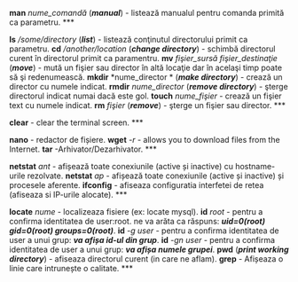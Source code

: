 
**man** *nume_comandă*  (***manual***) - listează manualul pentru comanda primită ca parametru. ***

**ls** */some/directory* (***list***) - listează conţinutul directorului primit ca parametru.
**cd** */another/location* (***change directory***) - schimbă directorul curent în directorul primit ca paramentru.
**mv** *fişier_sursă fişier_destinaţie* (***move***) - mută un fişier sau director în altă locaţie dar în acelaşi timp poate să şi redenumească.
**mkdir** *nume_director * (***make directory***) - crează un director cu numele indicat.
**rmdir** *nume_director* (***remove directory***) - şterge directorul indicat numai dacă este gol.
**touch** *nume_fişier* - crează un fişier text cu numele indicat.
**rm** *fişier* (***remove***) - şterge un fişier sau director. ***

**clear** - clear the terminal screen. ***

**nano** - redactor de fișiere.
**wget** *-r* - allows you to download files from the Internet.
**tar** -Arhivator/Dezarhivator. ***

**netstat** *ant* - afișează toate conexiunile (active și inactive) cu hostname-urile rezolvate. 
**netstat** *ap* - afișează toate conexiunile (active și inactive) și procesele aferente.
**ifconfig** - afiseaza configuratia interfetei de retea (afiseaza si IP-urile alocate). ***

**locate** *nume* - localizeaza fisiere (ex: locate mysql).
**id** *root* - pentru a confirma identitatea de user:root. ne va arăta ca răspuns: ***uid=0(root) gid=0(root) groups=0(root)***.
**id** *-g user* - pentru a confirma identitatea de user a unui grup: ***va afișa id-ul din grup***.
**id** *-gn user* - pentru a confirma identitatea de user a unui grup: ***va afișa numele grupei***.
**pwd** (***print working directory***) - afiseaza directorul curent (in care ne aflam).
**grep** - Afișeaza o linie care intrunește o calitate. ***
